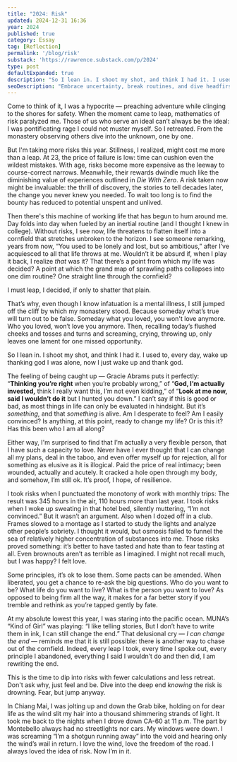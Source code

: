 ```yaml
---
title: "2024: Risk"
updated: 2024-12-31 16:36
year: 2024
published: true
category: Essay
tag: [Reflection]
permalink: '/blog/risk'
substack: 'https://rawrence.substack.com/p/2024'
type: post
defaultExpanded: true
description: "So I lean in. I shoot my shot, and think I had it. I used to, every day, wake up thanking god I was alone, now I just wake up and thank god."
seoDescription: "Embrace uncertainty, break routines, and dive headfirst into the unknown. This personal essay takes inspiration from MUNA and Gracie Abrams with Close To You."
---
```


Come to think of it, I was a hypocrite — preaching adventure while clinging to the shores for safety. When the moment came to leap, mathematics of risk paralyzed me. Those of us who serve an ideal can’t always be the ideal: I was pontificating rage I could not muster myself. So I retreated. From the monastery observing others dive into the unknown, one by one.

But I'm taking more risks this year. Stillness, I realized, might cost me more than a leap. At 23, the price of failure is low: time can cushion even the wildest mistakes. With age, risks become more expensive as the leeway to course-correct narrows. Meanwhile, their rewards dwindle much like the diminishing value of experiences outlined in _Die With Zero_. A risk taken now might be invaluable: the thrill of discovery, the stories to tell decades later, the change you never knew you needed. To wait too long is to find the bounty has reduced to potential unspent and unlived.

Then there's this machine of working life that has begun to hum around me. Day folds into day when fueled by an inertial routine (and I thought I knew in college). Without risks, I see now, life threatens to flatten itself into a cornfield that stretches unbroken to the horizon. I see someone remarking, years from now, “You used to be lonely and lost, but so ambitious,” after I’ve acquiesced to all that life throws at me. Wouldn’t it be absurd if, when I play it back, I realize _that_ was it? That there’s a point from which my life was decided? A point at which the grand map of sprawling paths collapses into one dim routine? One straight line through the cornfield?

I must leap, I decided, if only to shatter that plain.

That’s why, even though I know infatuation is a mental illness, I still jumped off the cliff by which my monastery stood. Because someday what’s true will turn out to be false. Someday what you loved, you won't love anymore. Who you loved, won’t love you anymore. Then, recalling today’s flushed cheeks and tosses and turns and screaming, crying, throwing up, only leaves one lament for one missed opportunity.

So I lean in. I shoot my shot, and think I had it. I used to, every day, wake up thanking god I was alone, now I just wake up and thank god.

The feeling of being caught up — Gracie Abrams puts it perfectly: “**Thinking you’re right** when you’re probably wrong,” of “**God, I’m actually invested,** think I really want this, I’m not even kidding,” of “**Look at me now, said I wouldn’t do it** but I hunted you down.” I can’t say if this is good or bad, as most things in life can only be evaluated in hindsight. But it’s _something_, and that _something_ is alive. Am I desperate to feel? Am I easily convinced? Is anything, at this point, ready to change my life? Or is this it? Has this been who I am all along?

Either way, I'm surprised to find that I’m actually a very flexible person, that I have such a capacity to love. Never have I ever thought that I can change all my plans, deal in the taboo, and even offer myself up for rejection, all for something as elusive as it is illogical. Paid the price of real intimacy; been wounded, actually and acutely. It cracked a hole open through my body, and somehow, I’m still ok. It’s proof, I hope, of resilience.

I took risks when I punctuated the monotony of work with monthly trips: The result was 345 hours in the air, 110 hours more than last year. I took risks when I woke up sweating in that hotel bed, silently muttering, “I’m not convinced.” But it wasn’t an argument. Also when I dozed off in a club. Frames slowed to a montage as I started to study the lights and analyze other people’s sobriety. I thought it would, but osmosis failed to funnel the sea of relatively higher concentration of substances into me. Those risks proved something: it’s better to have tasted and hate than to fear tasting at all. Even brownouts aren’t as terrible as I imagined. I might not recall much, but I was happy? I felt love.

Some principles, it’s ok to lose them. Some pacts can be amended. When liberated, you get a chance to re-ask the big questions. Who do you want to be? What life do you want to live? What is the person you want to love? As opposed to being firm all the way, it makes for a far better story if you tremble and rethink as you’re tapped gently by fate.

At my absolute lowest this year, I was staring into the pacific ocean. MUNA’s “Kind of Girl” was playing: “I like telling stories, But I don’t have to write them in ink, I can still change the end.” That delusional cry — _I can change the end_ — reminds me that it is still possible: there is another way to chase out of the cornfield. Indeed, every leap I took, every time I spoke out, every principle I abandoned, everything I said I wouldn’t do and then did, I am rewriting the end.

This is the time to dip into risks with fewer calculations and less retreat. Don't ask why, just feel and be. Dive into the deep end _knowing_ the risk is drowning. Fear, but jump anyway.

In Chiang Mai, I was jolting up and down the Grab bike, holding on for dear life as the wind slit my hair into a thousand shimmering strands of light. It took me back to the nights when I drove down CA-60 at 11 p.m. The part by Montebello always had no streetlights nor cars. My windows were down. I was screaming “I’m a shotgun running away” into the void and hearing only the wind’s wail in return. I love the wind, love the freedom of the road. I always loved the idea of risk. Now I’m in it.
